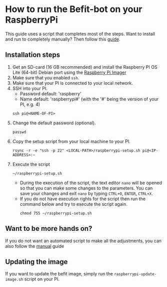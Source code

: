 # How to run the Befit-bot on your RaspberryPi
This guide uses a script that completes most of the steps. Want to install and run to completely manually? 
Then follow this [guide](how-to-run-on-raspberrypi-using-docker-manual.md).

## Installation steps
1. Get an SD-card (16 GB recommended) and install the Raspberry PI OS Lite (64-bit) Debian port using the [Raspberry Pi Imager](https://www.raspberrypi.com/software/)
2. Make sure that you enabled `ssh`.
3. Make sure that your PI is connected to your local network.
4. SSH into your PI.
   * Password default: 'raspberry'
   * Name default: 'raspberrypi#' (with the '#' being the version of your PI, e.g. 4)
   ```shell
   ssh pi@<NAME-OF-PI>
   ```
5. Change the default password (optional). 
   ```shell
   passwd
   ```
6. Copy the setup script from your local machine to your PI.
   ```shell
   rsync -r -e "ssh -p 22" <LOCAL-PATH>/raspberrypi-setup.sh pi@<IP-ADDRESS>:~
   ```
7. Execute the script
   ```shell
   ~/raspberrypi-setup.sh
   ```
   * During the execution of the script, the text editor `nano` will be opened so that you can make some changes to the parameters. You can save your changes and exit `nano` by typing `CTRL+O`, `ENTER`, `CTRL+X`.
   * If you do not have execution rights for the script then run the command below and try to execute the script again.
      ```shell
      chmod 755 ~/raspberrypi-setup.sh
      ```

## Want to be more hands on?
If you do not want an automated script to make all the adjustments, you can also follow the [manual](./how-to-run-on-raspberrypi-using-docker-manual.md) guide

## Updating the image
If you want to update the befit image, simply run the `raspberrypi-update-image.sh` script on your PI.
